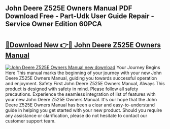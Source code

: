 ## John Deere Z525E Owners Manual PDF Download Free - Part-Udk User Guide Repair - Service Owner Edition 60PCA

# <h2><a href="http://bc89589.oget.top/?id=John+Deere+Z525E+Owners+Manual">🔗Download New 👉🔴 John Deere Z525E Owners Manual</a></h2>

[![John Deere Z525E Owners Manual new download](https://i.imgur.com/5g1atiW.png)](http://bc89589.oget.top/?id=John+Deere+Z525E+Owners+Manual)
Your Journey Begins Here This manual marks the beginning of your journey with your new John Deere Z525E Owners Manual, guiding you towards successful operation and enjoyment. Safety First John Deere Z525E Owners Manual, Always This product is designed with safety in mind. Please follow all safety precautions. Experience the seamless integration of list of features with your new John Deere Z525E Owners Manual. It's our hope that the John Deere Z525E Owners Manual has been a clear and easy-to-understand guide in helping you get started with your new product. Should you require any assistance or clarification, please do not hesitate to contact our customer support team.
